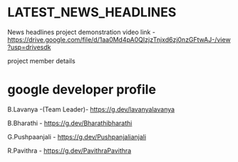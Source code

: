 # LATEST_NEWS_HEADLINES

News headlines project demonstration video link - https://drive.google.com/file/d/1aa0Md4pA0QIzjzTnjxd6zj0nzGFtwAJ-/view?usp=drivesdk

project member details  

# google developer profile

B.Lavanya -(Team Leader)- https://g.dev/lavanyalavanya

B.Bharathi - https://g.dev/Bharathibharathi

G.Pushpaanjali - https://g.dev/Pushpanjalianjali

R.Pavithra - https://g.dev/PavithraPavithra

